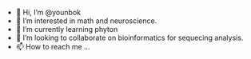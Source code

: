 - 👋 Hi, I’m @younbok
- 👀 I’m interested in math and neuroscience. 
- 🌱 I’m currently learning phyton
- 💞️ I’m looking to collaborate on bioinformatics for sequecing analysis. 
- 📫 How to reach me ...

<!---
younbok/younbok is a ✨ special ✨ repository because its `README.md` (this file) appears on your GitHub profile.
You can click the Preview link to take a look at your changes.
--->
